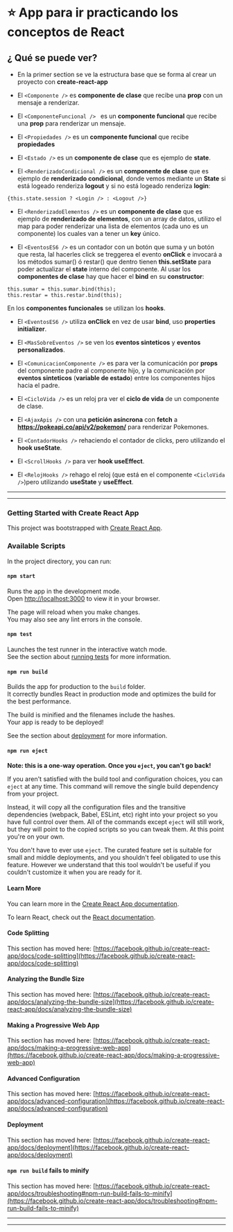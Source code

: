 # :star: App para ir practicando los conceptos de React

## ¿ Qué se puede ver?

- En la primer section se ve la estructura base que se forma al crear un proyecto con **create-react-app**

- El `<Componente />` es **componente de clase** que recibe una **prop** con un mensaje a renderizar.

- El `<ComponenteFuncional /> ` es un **componente funcional** que recibe una **prop** para renderizar un mensaje.

- El `<Propiedades />` es un **componente funcional** que recibe **propiedades**

- El `<Estado />` es un **componente de clase** que es ejemplo de **state**.

- El `<RenderizadoCondicional />` es un **componente de clase** que es ejemplo de **renderizado condicional**, donde vemos mediante un **State** si está logeado renderiza **logout** y si no está logeado renderiza **login**:

```JSX
{this.state.session ? <Login /> : <Logout />}
```

- El `<RenderizadoElementos />` es un **componente de clase** que es ejemplo de **renderizado de elementos**, con un array de datos, utilizo el map para poder renderizar una lista de elementos (cada uno es un componente) los cuales van a tener un **key** único.

- El `<EventosES6 />` es un contador con un botón que suma y un botón que resta, lal hacerles click se treggerea el evento **onClick** e invocará a los métodos sumar() ó restar() que dentro tienen **this.setState** para poder actualizar el **state** interno del componente. Al usar los **componentes de clase** hay que hacer el **bind** en su **constructor**:

```JSX
this.sumar = this.sumar.bind(this);
this.restar = this.restar.bind(this);
```

En los **componentes funcionales** se utilizan los **hooks**.

- El `<EventosES6 />` utiliza **onClick** en vez de usar **bind**, uso **properties initializer**.

- El `<MasSobreEventos />` se ven los **eventos sinteticos** y **eventos personalizados**.

- El `<ComunicacionComponente />` es para ver la comunicación por **props** del componente padre al componente hijo, y la comunicación por **eventos sinteticos** (**variable de estado**) entre los componentes hijos hacia el padre.

- El `<CicloVida />` es un reloj pra ver el **ciclo de vida** de un componente de clase.

- El `<AjaxApis />` con una **petición asíncrona** con **fetch** a **https://pokeapi.co/api/v2/pokemon/** para renderizar Pokemones.

- El `<ContadorHooks />` rehaciendo el contador de clicks, pero utilizando el **hook useState**.

- El `<ScrollHooks />` para ver **hook useEffect**.

- El `<RelojHooks />` rehago el reloj (que está en el componente `<CicloVida />`)pero utilizando **useState** y **useEffect**.

---

---

### Getting Started with Create React App

This project was bootstrapped with [Create React App](https://github.com/facebook/create-react-app).

### Available Scripts

In the project directory, you can run:

#### `npm start`

Runs the app in the development mode.\
Open [http://localhost:3000](http://localhost:3000) to view it in your browser.

The page will reload when you make changes.\
You may also see any lint errors in the console.

#### `npm test`

Launches the test runner in the interactive watch mode.\
See the section about [running tests](https://facebook.github.io/create-react-app/docs/running-tests) for more information.

#### `npm run build`

Builds the app for production to the `build` folder.\
It correctly bundles React in production mode and optimizes the build for the best performance.

The build is minified and the filenames include the hashes.\
Your app is ready to be deployed!

See the section about [deployment](https://facebook.github.io/create-react-app/docs/deployment) for more information.

#### `npm run eject`

**Note: this is a one-way operation. Once you `eject`, you can't go back!**

If you aren't satisfied with the build tool and configuration choices, you can `eject` at any time. This command will remove the single build dependency from your project.

Instead, it will copy all the configuration files and the transitive dependencies (webpack, Babel, ESLint, etc) right into your project so you have full control over them. All of the commands except `eject` will still work, but they will point to the copied scripts so you can tweak them. At this point you're on your own.

You don't have to ever use `eject`. The curated feature set is suitable for small and middle deployments, and you shouldn't feel obligated to use this feature. However we understand that this tool wouldn't be useful if you couldn't customize it when you are ready for it.

#### Learn More

You can learn more in the [Create React App documentation](https://facebook.github.io/create-react-app/docs/getting-started).

To learn React, check out the [React documentation](https://reactjs.org/).

#### Code Splitting

This section has moved here: [https://facebook.github.io/create-react-app/docs/code-splitting](https://facebook.github.io/create-react-app/docs/code-splitting)

#### Analyzing the Bundle Size

This section has moved here: [https://facebook.github.io/create-react-app/docs/analyzing-the-bundle-size](https://facebook.github.io/create-react-app/docs/analyzing-the-bundle-size)

#### Making a Progressive Web App

This section has moved here: [https://facebook.github.io/create-react-app/docs/making-a-progressive-web-app](https://facebook.github.io/create-react-app/docs/making-a-progressive-web-app)

#### Advanced Configuration

This section has moved here: [https://facebook.github.io/create-react-app/docs/advanced-configuration](https://facebook.github.io/create-react-app/docs/advanced-configuration)

#### Deployment

This section has moved here: [https://facebook.github.io/create-react-app/docs/deployment](https://facebook.github.io/create-react-app/docs/deployment)

#### `npm run build` fails to minify

This section has moved here: [https://facebook.github.io/create-react-app/docs/troubleshooting#npm-run-build-fails-to-minify](https://facebook.github.io/create-react-app/docs/troubleshooting#npm-run-build-fails-to-minify)

---

---
